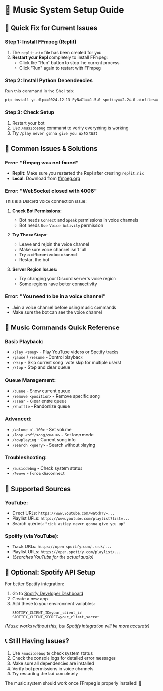 # 🎵 Music System Setup Guide

## 🔧 **Quick Fix for Current Issues**

### **Step 1: Install FFmpeg (Replit)**
1. The `replit.nix` file has been created for you
2. **Restart your Repl** completely to install FFmpeg:
   - Click the "Run" button to stop the current process
   - Click "Run" again to restart with FFmpeg

### **Step 2: Install Python Dependencies**
Run this command in the Shell tab:
```bash
pip install yt-dlp==2024.12.13 PyNaCl==1.5.0 spotipy==2.24.0 aiofiles==24.1.0
```

### **Step 3: Check Setup**
1. Restart your bot
2. Use `/musicdebug` command to verify everything is working
3. Try `/play never gonna give you up` to test

## 🚨 **Common Issues & Solutions**

### **Error: "ffmpeg was not found"**
- **Replit**: Make sure you restarted the Repl after creating `replit.nix`
- **Local**: Download from [ffmpeg.org](https://ffmpeg.org/download.html)

### **Error: "WebSocket closed with 4006"**
This is a Discord voice connection issue:

1. **Check Bot Permissions:**
   - Bot needs `Connect` and `Speak` permissions in voice channels
   - Bot needs `Use Voice Activity` permission

2. **Try These Steps:**
   - Leave and rejoin the voice channel
   - Make sure voice channel isn't full
   - Try a different voice channel
   - Restart the bot

3. **Server Region Issues:**
   - Try changing your Discord server's voice region
   - Some regions have better connectivity

### **Error: "You need to be in a voice channel"**
- Join a voice channel before using music commands
- Make sure the bot can see the voice channel

## 🎵 **Music Commands Quick Reference**

### **Basic Playback:**
- `/play <song>` - Play YouTube videos or Spotify tracks
- `/pause` / `/resume` - Control playback
- `/skip` - Skip current song (vote skip for multiple users)
- `/stop` - Stop and clear queue

### **Queue Management:**
- `/queue` - Show current queue
- `/remove <position>` - Remove specific song
- `/clear` - Clear entire queue
- `/shuffle` - Randomize queue

### **Advanced:**
- `/volume <1-100>` - Set volume
- `/loop <off/song/queue>` - Set loop mode
- `/nowplaying` - Current song info
- `/search <query>` - Search without playing

### **Troubleshooting:**
- `/musicdebug` - Check system status
- `/leave` - Force disconnect

## 🎯 **Supported Sources**

### **YouTube:**
- Direct URLs: `https://www.youtube.com/watch?v=...`
- Playlist URLs: `https://www.youtube.com/playlist?list=...`
- Search queries: `"rick astley never gonna give you up"`

### **Spotify (via YouTube):**
- Track URLs: `https://open.spotify.com/track/...`
- Playlist URLs: `https://open.spotify.com/playlist/...`
- *(Searches YouTube for the actual audio)*

## 🔑 **Optional: Spotify API Setup**

For better Spotify integration:

1. Go to [Spotify Developer Dashboard](https://developer.spotify.com/dashboard/)
2. Create a new app
3. Add these to your environment variables:
   ```
   SPOTIFY_CLIENT_ID=your_client_id
   SPOTIFY_CLIENT_SECRET=your_client_secret
   ```

*(Music works without this, but Spotify integration will be more accurate)*

## 📞 **Still Having Issues?**

1. Use `/musicdebug` to check system status
2. Check the console logs for detailed error messages
3. Make sure all dependencies are installed
4. Verify bot permissions in voice channels
5. Try restarting the bot completely

The music system should work once FFmpeg is properly installed! 🎵 